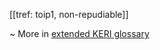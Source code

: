 [[tref: toip1, non-repudiable]]

~ More in <a href="https://weboftrust.github.io/WOT-terms/docs/glossary/non-repudiable">extended KERI glossary</a>